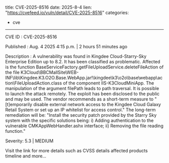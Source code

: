  
title: CVE-2025-8516
date: 2025-8-4
lien: "https://cvefeed.io/vuln/detail/CVE-2025-8516"
categories:
  - cve
---

CVE ID : CVE-2025-8516

Published :  Aug. 4
2025
4:15 p.m. | 2 hours
51 minutes ago

Description : A vulnerability was found in Kingdee Cloud-Starry-Sky Enterprise Edition up to 8.2. It has been classified as problematic. Affected is the function BaseServiceFactory.getFileUploadService.deleteFileAction of the file K3Cloud\BBCMallSite\WEB-INF\lib\Kingdee.K3.O2O.Base.WebApp.jar!\kingdee\k3\o2o\base\webapp\action\FileUploadAction.class of the component IIS-K3CloudMiniApp. The manipulation of the argument filePath leads to path traversal. It is possible to launch the attack remotely. The exploit has been disclosed to the public and may be used. The vendor recommends as a short-term measure to "[t]emporarily disable external network access to the Kingdee Cloud Galaxy Retail System or set up an IP whitelist for access control." The long-term remediation will be: "Install the security patch provided by the Starry Sky system
with the specific solutions being: i) Adding authentication to the vulnerable CMKAppWebHandler.ashx interface; ii) Removing the file reading function."

Severity: 5.3 | MEDIUM

Visit the link for more details
such as CVSS details
affected products
timeline
and more...
